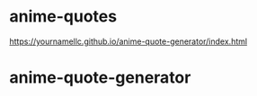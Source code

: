 # anime-quotes

https://yournamellc.github.io/anime-quote-generator/index.html
# anime-quote-generator
